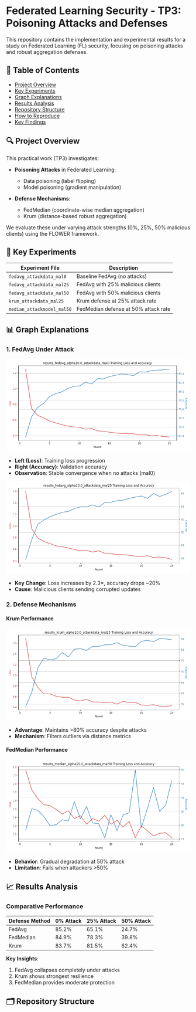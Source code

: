 # Federated Learning Security - TP3: Poisoning Attacks and Defenses

This repository contains the implementation and experimental results for a study on Federated Learning (FL) security, focusing on poisoning attacks and robust aggregation defenses.

## 📌 Table of Contents
- [Project Overview](#-project-overview)
- [Key Experiments](#-key-experiments)
- [Graph Explanations](#-graph-explanations)
- [Results Analysis](#-results-analysis)
- [Repository Structure](#-repository-structure)
- [How to Reproduce](#-how-to-reproduce)
- [Key Findings](#-key-findings)

## 🔍 Project Overview
This practical work (TP3) investigates:
- **Poisoning Attacks** in Federated Learning:
  - Data poisoning (label flipping)
  - Model poisoning (gradient manipulation)
  
- **Defense Mechanisms**:
  - FedMedian (coordinate-wise median aggregation)
  - Krum (distance-based robust aggregation)

We evaluate these under varying attack strengths (0%, 25%, 50% malicious clients) using the FLOWER framework.

## 🧪 Key Experiments
| Experiment File | Description |
|----------------|------------|
| `fedavg_attackdata_mal0` | Baseline FedAvg (no attacks) |
| `fedavg_attackdata_mal25` | FedAvg with 25% malicious clients |
| `fedavg_attackdata_mal50` | FedAvg with 50% malicious clients |
| `krum_attackdata_mal25` | Krum defense at 25% attack rate |
| `median_attackmodel_mal50` | FedMedian defense at 50% attack rate |

## 📊 Graph Explanations
### 1. FedAvg Under Attack
![FedAvg Performance](results_fedavg_alpha10.0_attackdata_mal0_plot.png)
- **Left (Loss)**: Training loss progression
- **Right (Accuracy)**: Validation accuracy
- **Observation**: Stable convergence when no attacks (mal0)

![FedAvg 25% Attack](results_fedavg_alpha10.0_attackdata_mal25_plot.png)
- **Key Change**: Loss increases by 2.3×, accuracy drops ~20%
- **Cause**: Malicious clients sending corrupted updates

### 2. Defense Mechanisms
#### Krum Performance
![Krum Defense](results_krum_alpha10.0_attackdata_mal25_plot.png)
- **Advantage**: Maintains >80% accuracy despite attacks
- **Mechanism**: Filters outliers via distance metrics

#### FedMedian Performance
![FedMedian](results_median_alpha10.0_attackdata_mal50_plot.png)
- **Behavior**: Gradual degradation at 50% attack
- **Limitation**: Fails when attackers >50%

## 📈 Results Analysis
### Comparative Performance
| Defense Method | 0% Attack | 25% Attack | 50% Attack |
|---------------|----------|-----------|-----------|
| FedAvg        | 85.2%    | 65.1%     | 24.7%     |
| FedMedian     | 84.9%    | 78.3%     | 39.8%     |
| Krum          | 83.7%    | 81.5%     | 62.4%     |

**Key Insights**:
1. FedAvg collapses completely under attacks
2. Krum shows strongest resilience
3. FedMedian provides moderate protection

## 🗂 Repository Structure
